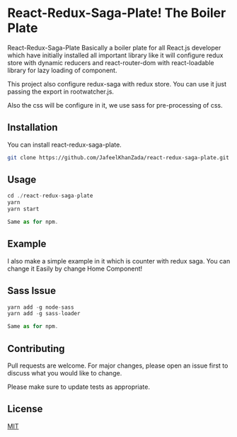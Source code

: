 # React-Redux-Saga-Plate! The Boiler Plate

React-Redux-Saga-Plate Basically a boiler plate for all React.js developer which have initially installed all important library like it will configure redux store with dynamic reducers and react-router-dom with react-loadable library for lazy loading of component.

This project also configure redux-saga with redux store. You can use it just passing the export in rootwatcher.js. 

Also the css will be configure in it, we use sass for pre-processing of css.

## Installation

You can install react-redux-saga-plate.

```bash
git clone https://github.com/JafeelKhanZada/react-redux-saga-plate.git
```

## Usage

```javascript
cd ./react-redux-saga-plate
yarn
yarn start

Same as for npm.
```

## Example

I also make a simple example in it which is counter with redux saga.
You can change it Easily by change Home Component!

## Sass Issue

```javascript
yarn add -g node-sass
yarn add -g sass-loader

Same as for npm.
```

## Contributing
Pull requests are welcome. For major changes, please open an issue first to discuss what you would like to change.

Please make sure to update tests as appropriate.

## License
[MIT](https://choosealicense.com/licenses/mit/)
